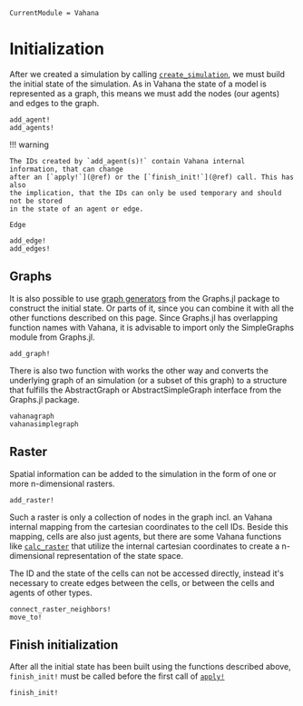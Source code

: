 ```@meta
CurrentModule = Vahana
```

# Initialization

After we created a simulation by calling [`create_simulation`](@ref), we
must build the initial state of the simulation. As in Vahana the state
of a model is represented as a graph, this means we must add the nodes
(our agents) and edges to the graph.

```@docs
add_agent!
add_agents!
```

!!! warning

	The IDs created by `add_agent(s)!` contain Vahana internal information, that can change
	after an [`apply!`](@ref) or the [`finish_init!`](@ref) call. This has also 
	the implication, that the IDs can only be used temporary and should not be stored
	in the state of an agent or edge.

```@docs
Edge

add_edge!
add_edges!
```

## Graphs

It is also possible to use [graph
generators](https://juliagraphs.org/Graphs.jl/stable/core_functions/simplegraphs_generators/)
from the Graphs.jl package to construct the initial state. Or parts of
it, since you can combine it with all the other functions described on
this page. Since Graphs.jl has overlapping function names with Vahana,
it is advisable to import only the SimpleGraphs module from Graphs.jl.

```@docs
add_graph!
```

There is also two function with works the other way and converts the underlying graph of an simulation (or a subset of this graph) to a structure that fulfills the AbstractGraph or AbstractSimpleGraph interface from the Graphs.jl package.

```@docs
vahanagraph
vahanasimplegraph
```

## Raster 

Spatial information can be added to the simulation in the form of one
or more n-dimensional rasters. 

```@docs
add_raster!
```

Such a raster is only a collection of nodes in the graph incl. an
Vahana internal mapping from the cartesian coordinates to the cell
IDs. Beside this mapping, cells are also just agents, but there are
some Vahana functions like [`calc_raster`](@ref) that utilize the
internal cartesian coordinates to create a n-dimensional
representation of the state space.

The ID and the state of the cells can not be accessed directly,
instead it's necessary to create edges between the cells, or between
the cells and agents of other types. 

```@docs
connect_raster_neighbors!
move_to!
```

## Finish initialization

After all the initial state has been built using the functions
described above, `finish_init!` must be called before the first call
of [`apply!`](@ref)

```@docs
finish_init!
```
